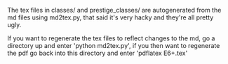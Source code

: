 The tex files in classes/ and prestige_classes/ are autogenerated from the md files using md2tex.py, that said it's very hacky and they're all pretty ugly.

If you want to regenerate the tex files to reflect changes to the md, go a directory up and enter 'python md2tex.py', if you then want to regenerate the pdf go back into this directory and enter 'pdflatex E6+.tex'